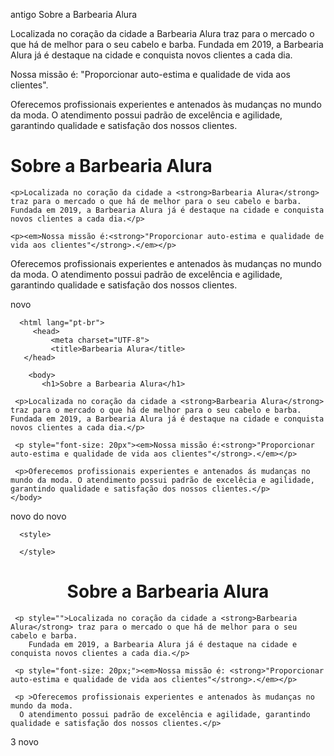 antigo
Sobre a Barbearia Alura

Localizada no coração da cidade a Barbearia Alura traz para o mercado o que há de melhor para o seu cabelo e barba. Fundada em 2019, a Barbearia Alura já é destaque na cidade e conquista novos clientes a cada dia.

Nossa missão é: "Proporcionar auto-estima e qualidade de vida aos clientes".

Oferecemos profissionais experientes e antenados às mudanças no mundo da moda. O atendimento possui padrão de excelência e agilidade, garantindo qualidade e satisfação dos nossos clientes.
<!DOCTYPE html>
<html>
<meta charset="UTF-8">
    <h1>Sobre a Barbearia Alura</h1>

    <p>Localizada no coração da cidade a <strong>Barbearia Alura</strong> traz para o mercado o que há de melhor para o seu cabelo e barba. Fundada em 2019, a Barbearia Alura já é destaque na cidade e conquista novos clientes a cada dia.</p>

    <p><em>Nossa missão é:<strong>"Proporcionar auto-estima e qualidade de vida aos clientes"</strong>.</em></p>
   Oferecemos profissionais experientes e antenados às mudanças no mundo da moda. O atendimento possui padrão de excelência e agilidade, garantindo qualidade e satisfação dos nossos clientes.</p> 
 </html>
 
 
 
 
 
 
 
 
 novo
<!DOCTYPE html>
      <html lang="pt-br">
         <head>
             <meta charset="UTF-8">
             <title>Barbearia Alura</title>
       </head>

       	<body>
       	   <h1>Sobre a Barbearia Alura</h1>

     <p>Localizada no coração da cidade a <strong>Barbearia Alura</strong> traz para o mercado o que há de melhor para o seu cabelo e barba. Fundada em 2019, a Barbearia Alura já é destaque na cidade e conquista novos clientes a cada dia.</p>

     <p style="font-size: 20px"><em>Nossa missão é:<strong>"Proporcionar auto-estima e qualidade de vida aos clientes"</strong>.</em></p>
 
     <p>Oferecemos profissionais experientes e antenados ás mudanças no mundo da moda. O atendimento possui padrão de excelêcia e agilidade, garantindo qualidade e satisfação dos nossos clientes.</p>
    </body>
   </html>





novo do novo
<!DOCTYPE html>
<html lang="pt-br">
  <head>
    <meta charset="UTF-8">
    <title>Barbearia Alura</title>
    <link rel="stylesheet" href="style.css"
 
      <style>
         
      </style>
   </head>

   <body>

   <h1 style="text-align: center;background #CCCCCC ">Sobre a Barbearia Alura</h1>
    
     <p style="">Localizada no coração da cidade a <strong>Barbearia Alura</strong> traz para o mercado o que há de melhor para o seu cabelo e barba.
        Fundada em 2019, a Barbearia Alura já é destaque na cidade e conquista novos clientes a cada dia.</p>

     <p style="font-size: 20px;"><em>Nossa missão é: <strong>"Proporcionar auto-estima e qualidade de vida aos clientes"</strong>.</em></p>

     <p >Oferecemos profissionais experientes e antenados às mudanças no mundo da moda.
      O atendimento possui padrão de excelência e agilidade, garantindo qualidade e satisfação dos nossos clientes.</p>
   </body>
</html> 






3 novo


<!DOCTYPE html>
<html lang="pt-br">
<head>
    <meta charset="UTF-8">
    <title>Barbearia Alura</title>
    <link rel="stylesheet" href="style.css">
    <style>
    
    </style>
</head>

<body>
     <h1 style="text-align: center;">Sobre a Barbearia Alura</h1>

     <p>Localizada no coração da cidade a <strong>Barbearia Alura</strong> traz para o mercado o que há de melhor para o seu cabelo e barba. Fundada em 2019, a Barbearia Alura já é destaque na cidade e conquista novos clientes a cada dia.</p>

     <p style="font-size: 20px;"> <em>Nossa missão é: <strong>"Proporcionar auto-estima e qualidade de vida aos clientes</strong>".</em></p>

     <p>Oferecemos profissionais experientes e antenados às mudanças no mundo da moda. O atendimento possui padrão de excelência e agilidade, garantindo qualidade e satisfação dos nossos clientes.</p>
</body>
</html>





style.css

p {
   text-align: center
}
